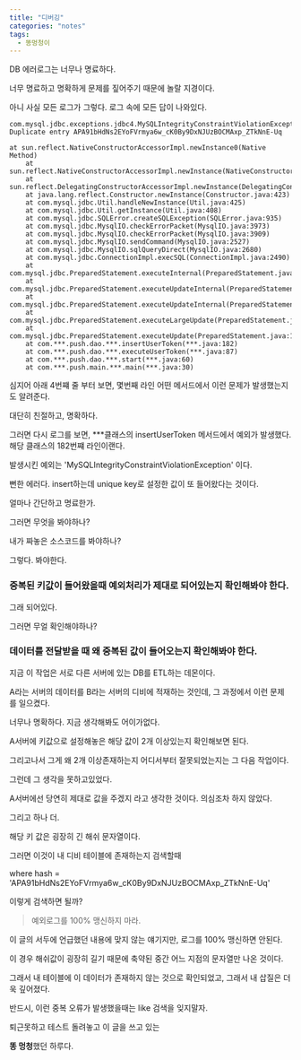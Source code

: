 ```yaml
---
title: "디버깅"
categories: "notes"
tags:
  - 똥멍청이
---
```


DB 에러로그는 너무나 명료하다.

너무 명료하고 명확하게 문제를 짚어주기 때문에 놀랄 지경이다.

아니 사실 모든 로그가 그렇다. 로그 속에 모든 답이 나와있다.

~~~
com.mysql.jdbc.exceptions.jdbc4.MySQLIntegrityConstraintViolationException: Duplicate entry APA91bHdNs2EYoFVrmya6w_cK0By9DxNJUzBOCMAxp_ZTkNnE-Uq

at sun.reflect.NativeConstructorAccessorImpl.newInstance0(Native Method)
	at sun.reflect.NativeConstructorAccessorImpl.newInstance(NativeConstructorAccessorImpl.java:62)
	at sun.reflect.DelegatingConstructorAccessorImpl.newInstance(DelegatingConstructorAccessorImpl.java:45)
	at java.lang.reflect.Constructor.newInstance(Constructor.java:423)
	at com.mysql.jdbc.Util.handleNewInstance(Util.java:425)
	at com.mysql.jdbc.Util.getInstance(Util.java:408)
	at com.mysql.jdbc.SQLError.createSQLException(SQLError.java:935)
	at com.mysql.jdbc.MysqlIO.checkErrorPacket(MysqlIO.java:3973)
	at com.mysql.jdbc.MysqlIO.checkErrorPacket(MysqlIO.java:3909)
	at com.mysql.jdbc.MysqlIO.sendCommand(MysqlIO.java:2527)
	at com.mysql.jdbc.MysqlIO.sqlQueryDirect(MysqlIO.java:2680)
	at com.mysql.jdbc.ConnectionImpl.execSQL(ConnectionImpl.java:2490)
	at com.mysql.jdbc.PreparedStatement.executeInternal(PreparedStatement.java:1858)
	at com.mysql.jdbc.PreparedStatement.executeUpdateInternal(PreparedStatement.java:2079)
	at com.mysql.jdbc.PreparedStatement.executeUpdateInternal(PreparedStatement.java:2013)
	at com.mysql.jdbc.PreparedStatement.executeLargeUpdate(PreparedStatement.java:5104)
	at com.mysql.jdbc.PreparedStatement.executeUpdate(PreparedStatement.java:1998)
	at com.***.push.dao.***.insertUserToken(***.java:182)
	at com.***.push.dao.***.executeUserToken(***.java:87)
	at com.***.push.dao.***.start(***.java:60)
	at com.***.push.main.***.main(***.java:30)
~~~

심지어 아래 4번쨰 줄 부터 보면, 몇번째 라인 어떤 메서드에서 이런 문제가 발생했는지도 알려준다.

대단히 친절하고, 명확하다.

그러면 다시 로그를 보면, ***클래스의 insertUserToken 메서드에서 예외가 발생했다. 해당 클래스의 182번쨰 라인이랜다.

발생시킨 예외는 'MySQLIntegrityConstraintViolationException' 이다.

뻔한 에러다. insert하는데 unique key로 설정한 값이 또 들어왔다는 것이다.

얼마나 간단하고 명료한가.

그러면 무엇을 봐야하나?

내가 짜놓은 소스코드를 봐야하나?

그렇다. 봐야한다.

### 중복된 키값이 들어왔을때 예외처리가 제대로 되어있는지 확인해봐야 한다.

그래 되어있다.

그러면 무얼 확인해야하나?

### 데이터를 전달받을 때 왜 중복된 값이 들어오는지 확인해봐야 한다.

지금 이 작업은 서로 다른 서버에 있는 DB를 ETL하는 데몬이다.

A라는 서버의 데이터를 B라는 서버의 디비에 적재하는 것인데, 그 과정에서 이런 문제를 일으켰다.

너무나 명확하다. 지금 생각해봐도 어이가없다.

A서버에 키값으로 설정해놓은 해당 값이 2개 이상있는지 확인해보면 된다.

그리고나서 그게 왜 2개 이상존재하는지 어디서부터 잘못되었는지는 그 다음 작업이다.

그런데 그 생각을 못하고있었다.

A서버에선 당연히 제대로 값을 주겠지 라고 생각한 것이다. 의심조차 하지 않았다.

그리고 하나 더.

해당 키 값은 굉장히 긴 해쉬 문자열이다.

그러면 이것이 내 디비 테이블에 존재하는지 검색할때

where hash = 'APA91bHdNs2EYoFVrmya6w_cK0By9DxNJUzBOCMAxp_ZTkNnE-Uq'

이렇게 검색하면 될까?

> 예외로그를 100% 맹신하지 마라.

이 글의 서두에 언급했던 내용에 맞지 않는 얘기지만, 로그를 100% 맹신하면 안된다.

이 경우 해쉬값이 굉장히 길기 때문에 축약된 중간 어느 지점의 문자열만 나온 것이다.

그래서 내 테이블에 이 데이터가 존재하지 않는 것으로 확인되었고, 그래서 내 삽질은 더욱 깊어졌다.

반드시, 이런 중복 오류가 발생했을때는 like 검색을 잊지말자.

퇴근못하고 테스트 돌려놓고 이 글을 쓰고 있는

**똥 멍청**했던 하루다.



